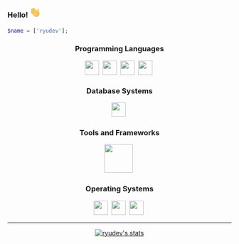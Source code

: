 ### Hello! <img src="wave.gif" width="25px"/>

```php
$name = ['ryudev'];
```
<p align="left">
</p>
<div align="center">

### Programming Languages

<img height="32" width="32" src="https://cdn.discordapp.com/attachments/850965910252814347/869255380474138634/php_plain_logo_icon_146397.png" />&nbsp;
<img height="32" width="32" src="https://icongr.am/devicon/html5-original.svg?size=128&color=currentColor" />&nbsp;
<img height="32" width="32" src="https://icongr.am/devicon/css3-original.svg?size=128&color=currentColor" />&nbsp;
<img height="32" width="32" src="https://icongr.am/devicon/javascript-original.svg?size=128&color=currentColor" />&nbsp;

### Database Systems

<img height="32" width="32" src="https://icongr.am/devicon/mysql-original-wordmark.svg?size=128&color=currentColor" />&nbsp;

### Tools and Frameworks
<img height="64" width="64" src="https://cdn.discordapp.com/attachments/850965910252814347/869255598959632474/kisspng-bootstrap-responsive-web-design-web-development-lo-5af676c0755361.6918533815261016964806.png" />&nbsp;


### Operating Systems

<img height="32" width="32" src="https://icongr.am/devicon/linux-original.svg?size=128&color=currentColor" />&nbsp;
<img height="32" width="32" src="https://icongr.am/devicon/windows8-original.svg?size=128&color=currentColor" />&nbsp;
<img height="32" width="32" src="https://cdn.discordapp.com/attachments/850965910252814347/869254715790225408/openlogo-75.png" />&nbsp;
</div>


<hr>

<p align="center">
  <a href="https://github.com/ryudeveloper">
    <img src="https://github-readme-stats.vercel.app/api?username=ryudeveloper&hide_border=true&show_icons=true" alt="ryudev's stats">
  </a>
</p>
